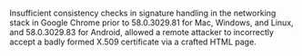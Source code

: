 Insufficient consistency checks in signature handling in the networking stack in Google Chrome prior to 58.0.3029.81 for Mac, Windows, and Linux, and 58.0.3029.83 for Android, allowed a remote attacker to incorrectly accept a badly formed X.509 certificate via a crafted HTML page.